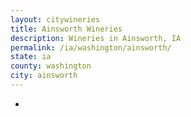 ```yaml
---
layout: citywineries
title: Ainsworth Wineries
description: Wineries in Ainsworth, IA
permalink: /ia/washington/ainsworth/
state: ia
county: washington
city: ainsworth
---
```

-
